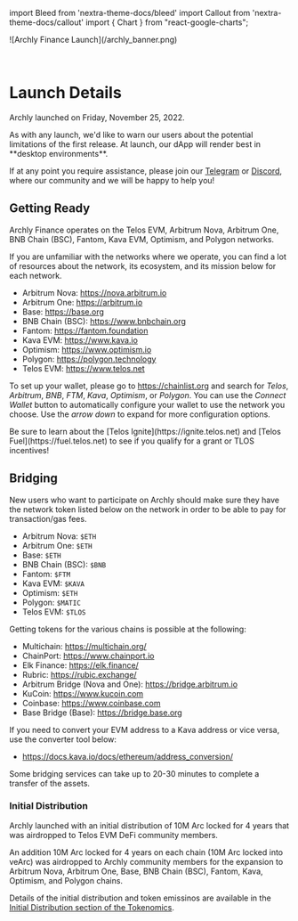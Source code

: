 import Bleed from 'nextra-theme-docs/bleed'
import Callout from 'nextra-theme-docs/callout'
import { Chart } from "react-google-charts";

<Bleed>
  ![Archly Finance Launch](/archly_banner.png)
</Bleed>

&nbsp;

# Launch Details

Archly launched on Friday, November 25, 2022.

<Callout type="warning" emoji="⚠️">
  As with any launch, we'd like to warn our users about the potential limitations
  of the first release. At launch, our dApp will render best in
  **desktop environments**.
  
  If at any point you require assistance, please join our
  [Telegram](https://t.me/ArchlyFinance) or [Discord](https://dsc.gg/archly), where our community and we will be
  happy to help you!
</Callout>

## Getting Ready

Archly Finance operates on the Telos EVM, Arbitrum Nova, Arbitrum One, BNB Chain (BSC), Fantom, Kava EVM, Optimism, and Polygon networks.

If you are unfamiliar with the networks where we operate, you can find a lot of resources
about the network, its ecosystem, and its mission below for each network.

* Arbitrum Nova: https://nova.arbitrum.io
* Arbitrum One: https://arbitrum.io
* Base: https://base.org
* BNB Chain (BSC): https://www.bnbchain.org
* Fantom: https://fantom.foundation
* Kava EVM: https://www.kava.io
* Optimism: https://www.optimism.io
* Polygon: https://polygon.technology
* Telos EVM: https://www.telos.net

To set up your wallet, please go to https://chainlist.org and search for
_Telos_, _Arbitrum_, _BNB_, _FTM_, _Kava_, _Optimism_, or _Polygon_. You can use the _Connect Wallet_ button to automatically configure
your wallet to use the network you choose. Use the _arrow down_ to expand for more configuration options.

<Callout  emoji="🪂">
  Be sure to learn about the [Telos
  Ignite](https://ignite.telos.net) and [Telos Fuel](https://fuel.telos.net) to see if you qualify for a grant or TLOS incentives!
</Callout>

## Bridging

New users who want to participate on Archly should make sure they
have the network token listed below on the network in order to be able to pay for transaction/gas fees.

* Arbitrum Nova: `$ETH`
* Arbitrum One: `$ETH`
* Base: `$ETH`
* BNB Chain (BSC): `$BNB`
* Fantom: `$FTM`
* Kava EVM: `$KAVA`
* Optimism: `$ETH`
* Polygon: `$MATIC`
* Telos EVM: `$TLOS`

Getting tokens for the various chains is possible at the following: 

* Multichain: https://multichain.org/
* ChainPort: https://www.chainport.io
* Elk Finance: https://elk.finance/
* Rubric: https://rubic.exchange/
* Arbitrum Bridge (Nova and One): https://bridge.arbitrum.io
* KuCoin: https://www.kucoin.com
* Coinbase: https://www.coinbase.com
* Base Bridge (Base): https://bridge.base.org

If you need to convert your EVM address to a Kava address or vice versa, use the converter tool below:

* https://docs.kava.io/docs/ethereum/address_conversion/

<Callout emoji="⚠️">
  Some bridging services can take up to 20-30 minutes to complete a transfer of
  the assets.
</Callout>

### Initial Distribution

Archly launched with an initial distribution of 10M Arc locked for 4 years that was airdropped to
Telos EVM DeFi community members.

An addition 10M Arc locked for 4 years on each chain (10M Arc locked into veArc) was airdropped to Archly community members for the expansion to Arbitrum Nova, Arbitrum One, Base, BNB Chain (BSC), Fantom, Kava, Optimism, and Polygon chains.

Details of the initial distribution and token emissinos are available in the
[Initial Distribution section of the Tokenomics](/tokenomics#initial-distribution).
